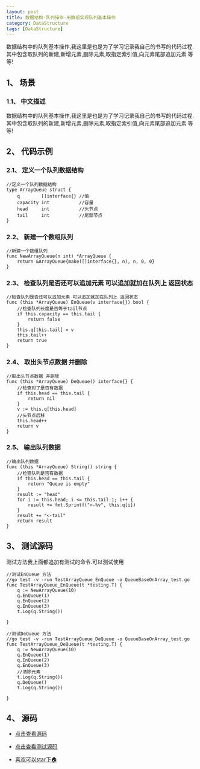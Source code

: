 ```yaml
---
layout: post
title: 数据结构-队列操作-用数组实现队列基本操作
category: DataStructure
tags: [DataStructure]
---
```

数据结构中的队列基本操作,我这里是也是为了学习记录我自己的书写的代码过程.其中包含取队列的新建,新增元素,删除元素,取指定索引值,向元素尾部追加元素 等等!

## 1、 场景 

### 1.1、 中文描述

数据结构中的队列基本操作,我这里是也是为了学习记录我自己的书写的代码过程.其中包含取队列的新建,新增元素,删除元素,取指定索引值,向元素尾部追加元素 等等!

## 2、 代码示例

### 2.1、 定义一个队列数据结构

```golang
//定义一个队列数据结构
type ArrayQueue struct {
	q        []interface{} //值
	capacity int           //容量
	head     int           //头节点
	tail     int           //尾部节点
}

```
### 2.2、 新建一个数组队列

```golang
//新建一个数组队列
func NewArrayQueue(n int) *ArrayQueue {
	return &ArrayQueue{make([]interface{}, n), n, 0, 0}
}
```

### 2.3、 检查队列是否还可以追加元素 可以追加就加在队列上 返回状态

```golang
//检查队列是否还可以追加元素 可以追加就加在队列上 返回状态
func (this *ArrayQueue) EnQueue(v interface{}) bool {
	//检查队列长度是否等于tail节点
	if this.capacity == this.tail {
		return false
	}
	this.q[this.tail] = v
	this.tail++
	return true
}
```

### 2.4、 取出头节点数据 并删除

```golang
//取出头节点数据 并删除
func (this *ArrayQueue) DeQueue() interface{} {
	//检查对了是否有数据
	if this.head == this.tail {
		return nil
	}
	v := this.q[this.head]
	//头节点后移
	this.head++
	return v
}
```

### 2.5、 输出队列数据

```golang
//输出队列数据
func (this *ArrayQueue) String() string {
	//检查队列是否有数据
	if this.head == this.tail {
		return "Queue is empty"
	}
	result := "head"
	for i := this.head; i <= this.tail-1; i++ {
		result += fmt.Sprintf("<-%v", this.q[i])
	}
	result += "<-tail"
	return result
}
```

## 3、 测试源码

测试方法我上面都追加有测试的命令.可以测试使用

```golang
//测试EnQueue 方法
//go test -v -run TestArrayQueue_EnQueue -o QueueBaseOnArray_test.go
func TestArrayQueue_EnQueue(t *testing.T) {
	q := NewArrayQueue(10)
	q.EnQueue(1)
	q.EnQueue(2)
	q.EnQueue(3)
	t.Log(q.String())

}

//测试DeQueue 方法
//go test -v -run TestArrayQueue_DeQueue -o QueueBaseOnArray_test.go
func TestArrayQueue_DeQueue(t *testing.T) {
	q := NewArrayQueue(10)
	q.EnQueue(1)
	q.EnQueue(2)
	q.EnQueue(3)
	//清除元素
	t.Log(q.String())
	q.DeQueue()
	t.Log(q.String())

}

```


## 4、 源码

* [点击查看源码](https://github.com/selfjt/algorithm/blob/master/golang/queue/QueueBaseOnArray.go "基本队列")

* [点击查看测试源码](https://github.com/selfjt/algorithm/blob/master/golang/stack/QueueBaseOnArray_test.go "基本队列test")

* [喜欢可以star下🏠](https://github.com/selfjt/algorithm "star")
